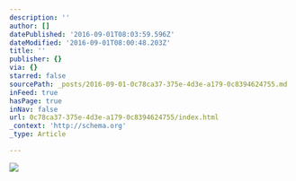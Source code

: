 ```yaml
---
description: ''
author: []
datePublished: '2016-09-01T08:03:59.596Z'
dateModified: '2016-09-01T08:00:48.203Z'
title: ''
publisher: {}
via: {}
starred: false
sourcePath: _posts/2016-09-01-0c78ca37-375e-4d3e-a179-0c8394624755.md
inFeed: true
hasPage: true
inNav: false
url: 0c78ca37-375e-4d3e-a179-0c8394624755/index.html
_context: 'http://schema.org'
_type: Article

---
```

![](https://the-grid-user-content.s3-us-west-2.amazonaws.com/5319c1d9-c755-4721-a9fb-e1e4b3c4ce18.jpg)